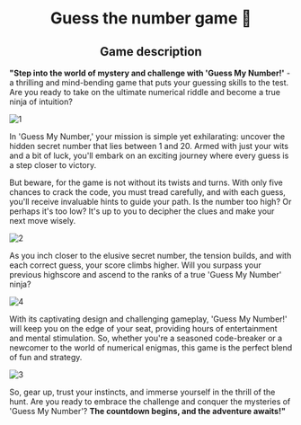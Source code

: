 <h1 align="center">Guess the number game 🎲</h1>
<h2 align="center">Game description</h2>

**"Step into the world of mystery and challenge with 'Guess My Number!'** - a thrilling and mind-bending game that puts your guessing skills to the test. Are you ready to take on the ultimate numerical riddle and become a true ninja of intuition?

![1](https://github.com/ABurkas/Guess_the_number_game/blob/Guess-my-number/img/1.png)

In 'Guess My Number,' your mission is simple yet exhilarating: uncover the hidden secret number that lies between 1 and 20. Armed with just your wits and a bit of luck, you'll embark on an exciting journey where every guess is a step closer to victory.

But beware, for the game is not without its twists and turns. With only five chances to crack the code, you must tread carefully, and with each guess, you'll receive invaluable hints to guide your path. Is the number too high? Or perhaps it's too low? It's up to you to decipher the clues and make your next move wisely.

![2](https://github.com/ABurkas/Guess_the_number_game/blob/Guess-my-number/img/2.png)


As you inch closer to the elusive secret number, the tension builds, and with each correct guess, your score climbs higher. Will you surpass your previous highscore and ascend to the ranks of a true 'Guess My Number' ninja?

![4](https://github.com/ABurkas/Guess_the_number_game/blob/Guess-my-number/img/4.png)


With its captivating design and challenging gameplay, 'Guess My Number!' will keep you on the edge of your seat, providing hours of entertainment and mental stimulation. So, whether you're a seasoned code-breaker or a newcomer to the world of numerical enigmas, this game is the perfect blend of fun and strategy.

![3](https://github.com/ABurkas/Guess_the_number_game/blob/Guess-my-number/img/3.png)


So, gear up, trust your instincts, and immerse yourself in the thrill of the hunt. Are you ready to embrace the challenge and conquer the mysteries of 'Guess My Number'? **The countdown begins, and the adventure awaits!"**

